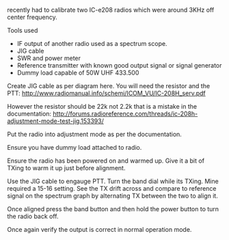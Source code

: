 recently had to calibrate two IC-e208 radios which were around 3KHz off center frequency.

Tools used
* IF output of another radio used as a spectrum scope.
* JIG cable
* SWR and power meter
* Reference transmitter with known good output signal or signal generator
* Dummy load capable of 50W UHF 433.500

Create JIG cable as per diagram here. You will need the resistor and the PTT: http://www.radiomanual.info/schemi/ICOM_VU/IC-208H_serv.pdf

However the resistor should be 22k not 2.2k that is a mistake in the documentation: http://forums.radioreference.com/threads/ic-208h-adjustment-mode-test-jig.153393/

Put the radio into adjustment mode as per the documentation.

Ensure you have dummy load attached to radio.

Ensure the radio has been powered on and warmed up. Give it a bit of TXing to warm it up just before alignment.

Use the JIG cable to engauge PTT. Turn the band dial while its TXing. Mine required a 15-16 setting. See the TX drift across and compare to reference signal on the spectrum graph by alternating TX between the two to align it.

Once aligned press the band button and then hold the power button to turn the radio back off.

Once again verify the output is correct in normal operation mode.
